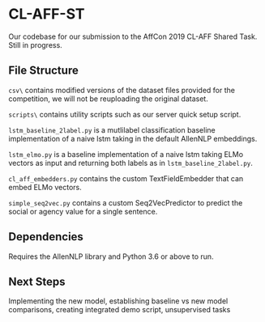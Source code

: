 # CL-AFF-ST
Our codebase for our submission to the AffCon 2019 CL-AFF Shared Task. Still in progress.

## File Structure
`csv\` contains modified versions of the dataset files provided for the competition, we will not be reuploading the original dataset.

`scripts\` contains utility scripts such as our server quick setup script.

`lstm_baseline_2label.py` is a mutlilabel classification baseline implementation of a naive lstm taking in the default AllenNLP embeddings.

`lstm_elmo.py` is a baseline implementation of a naive lstm taking ELMo vectors as input and returning both labels as in `lstm_baseline_2label.py`.

`cl_aff_embedders.py` contains the custom TextFieldEmbedder that can embed ELMo vectors.

`simple_seq2vec.py` contains a custom Seq2VecPredictor to predict the social or agency value for a single sentence.

## Dependencies
Requires the AllenNLP library and Python 3.6 or above to run.

## Next Steps
Implementing the new model, establishing baseline vs new model comparisons, creating integrated demo script, unsupervised tasks
